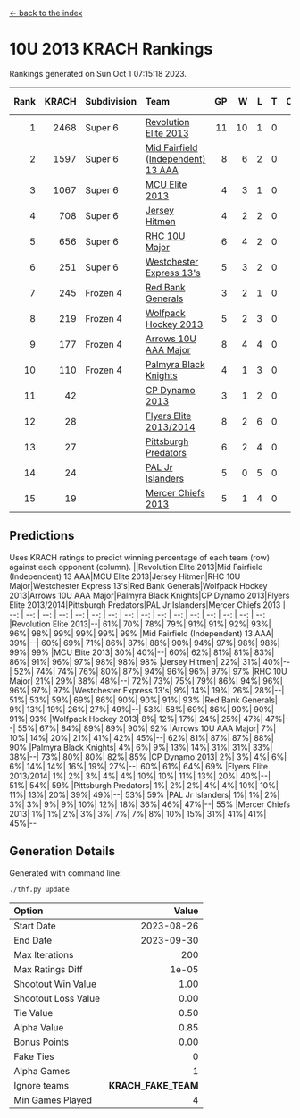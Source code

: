 [<- back to the index](readme.md)
# 10U 2013 KRACH Rankings
Rankings generated on Sun Oct  1 07:15:18 2023.

Rank|KRACH|Subdivision|Team|GP|W|L|T|OTW|OTL|SoS|Exp Wins|Win Diff
---:|---:|:---|:---|---:|---:|---:|---:|---:|---:|---:|---:|---:
1|2468|Super 6|[Revolution Elite 2013](https://gamesheetstats.com/seasons/3664/teams/140904/schedule)|11|10|1|0|1|0|347|10.8|-0.0
2|1597|Super 6|[Mid Fairfield (Independent) 13 AAA](https://gamesheetstats.com/seasons/3664/teams/140891/schedule)|8|6|2|0|0|0|781|6.8|-0.0
3|1067|Super 6|[MCU Elite 2013](https://gamesheetstats.com/seasons/3664/teams/140889/schedule)|4|3|1|0|0|0|373|3.8|-0.0
4|708|Super 6|[Jersey Hitmen](https://gamesheetstats.com/seasons/3664/teams/140893/schedule)|4|2|2|0|0|0|793|2.8|-0.0
5|656|Super 6|[RHC 10U Major](https://gamesheetstats.com/seasons/3664/teams/140895/schedule)|6|4|2|0|1|0|540|4.8|-0.0
6|251|Super 6|[Westchester Express 13's](https://gamesheetstats.com/seasons/3664/teams/140899/schedule)|5|3|2|0|0|0|838|3.9|0.0
7|245|Frozen 4|[Red Bank Generals](https://gamesheetstats.com/seasons/3664/teams/140896/schedule)|3|2|1|0|0|1|633|2.9|0.0
8|219|Frozen 4|[Wolfpack Hockey 2013](https://gamesheetstats.com/seasons/3664/teams/140894/schedule)|5|2|3|0|0|0|512|2.8|-0.0
9|177|Frozen 4|[Arrows 10U AAA Major](https://gamesheetstats.com/seasons/3664/teams/140902/schedule)|8|4|4|0|0|0|669|4.9|0.0
10|110|Frozen 4|[Palmyra Black Knights](https://gamesheetstats.com/seasons/3664/teams/140906/schedule)|4|1|3|0|0|1|353|1.8|-0.0
11|42||[CP Dynamo 2013](https://gamesheetstats.com/seasons/3664/teams/140901/schedule)|3|1|2|0|0|0|96|1.9|0.0
12|28||[Flyers Elite 2013/2014](https://gamesheetstats.com/seasons/3664/teams/140898/schedule)|8|2|6|0|0|0|132|2.9|0.0
13|27||[Pittsburgh Predators](https://gamesheetstats.com/seasons/3664/teams/140907/schedule)|6|2|4|0|0|0|720|2.9|0.0
14|24||[PAL Jr Islanders](https://gamesheetstats.com/seasons/3664/teams/140903/schedule)|5|0|5|0|0|0|1174|0.9|0.0
15|19||[Mercer Chiefs 2013](https://gamesheetstats.com/seasons/3664/teams/140897/schedule)|5|1|4|0|0|0|548|1.9|0.0

## Predictions
Uses KRACH ratings to predict winning percentage of each team (row) against each opponent (column).
||Revolution Elite 2013|Mid Fairfield (Independent) 13 AAA|MCU Elite 2013|Jersey Hitmen|RHC 10U Major|Westchester Express 13's|Red Bank Generals|Wolfpack Hockey 2013|Arrows 10U AAA Major|Palmyra Black Knights|CP Dynamo 2013|Flyers Elite 2013/2014|Pittsburgh Predators|PAL Jr Islanders|Mercer Chiefs 2013
| --: | --: | --: | --: | --: | --: | --: | --: | --: | --: | --: | --: | --: | --: | --: | --: 
|Revolution Elite 2013|--| 61%| 70%| 78%| 79%| 91%| 91%| 92%| 93%| 96%| 98%| 99%| 99%| 99%| 99%
|Mid Fairfield (Independent) 13 AAA| 39%|--| 60%| 69%| 71%| 86%| 87%| 88%| 90%| 94%| 97%| 98%| 98%| 99%| 99%
|MCU Elite 2013| 30%| 40%|--| 60%| 62%| 81%| 81%| 83%| 86%| 91%| 96%| 97%| 98%| 98%| 98%
|Jersey Hitmen| 22%| 31%| 40%|--| 52%| 74%| 74%| 76%| 80%| 87%| 94%| 96%| 96%| 97%| 97%
|RHC 10U Major| 21%| 29%| 38%| 48%|--| 72%| 73%| 75%| 79%| 86%| 94%| 96%| 96%| 97%| 97%
|Westchester Express 13's|  9%| 14%| 19%| 26%| 28%|--| 51%| 53%| 59%| 69%| 86%| 90%| 90%| 91%| 93%
|Red Bank Generals|  9%| 13%| 19%| 26%| 27%| 49%|--| 53%| 58%| 69%| 86%| 90%| 90%| 91%| 93%
|Wolfpack Hockey 2013|  8%| 12%| 17%| 24%| 25%| 47%| 47%|--| 55%| 67%| 84%| 89%| 89%| 90%| 92%
|Arrows 10U AAA Major|  7%| 10%| 14%| 20%| 21%| 41%| 42%| 45%|--| 62%| 81%| 87%| 87%| 88%| 90%
|Palmyra Black Knights|  4%|  6%|  9%| 13%| 14%| 31%| 31%| 33%| 38%|--| 73%| 80%| 80%| 82%| 85%
|CP Dynamo 2013|  2%|  3%|  4%|  6%|  6%| 14%| 14%| 16%| 19%| 27%|--| 60%| 61%| 64%| 69%
|Flyers Elite 2013/2014|  1%|  2%|  3%|  4%|  4%| 10%| 10%| 11%| 13%| 20%| 40%|--| 51%| 54%| 59%
|Pittsburgh Predators|  1%|  2%|  2%|  4%|  4%| 10%| 10%| 11%| 13%| 20%| 39%| 49%|--| 53%| 59%
|PAL Jr Islanders|  1%|  1%|  2%|  3%|  3%|  9%|  9%| 10%| 12%| 18%| 36%| 46%| 47%|--| 55%
|Mercer Chiefs 2013|  1%|  1%|  2%|  3%|  3%|  7%|  7%|  8%| 10%| 15%| 31%| 41%| 41%| 45%|--

## Generation Details

Generated with command line:
```
./thf.py update
```

| Option | Value |
| :----- | ----: |
| Start Date | 2023-08-26 |
| End Date | 2023-09-30 |
| Max Iterations | 200 |
| Max Ratings Diff | 1e-05 |
| Shootout Win Value | 1.00 |
| Shootout Loss Value | 0.00 |
| Tie Value | 0.50 |
| Alpha Value | 0.85 |
| Bonus Points | 0.00 |
| Fake Ties | 0 |
| Alpha Games | 1 |
| Ignore teams | __KRACH_FAKE_TEAM__ |
| Min Games Played | 4 |

